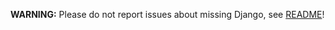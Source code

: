 **WARNING:**  Please do not report issues about missing Django, see
[README](https://github.com/PyCQA/pylint-django#installation)!
